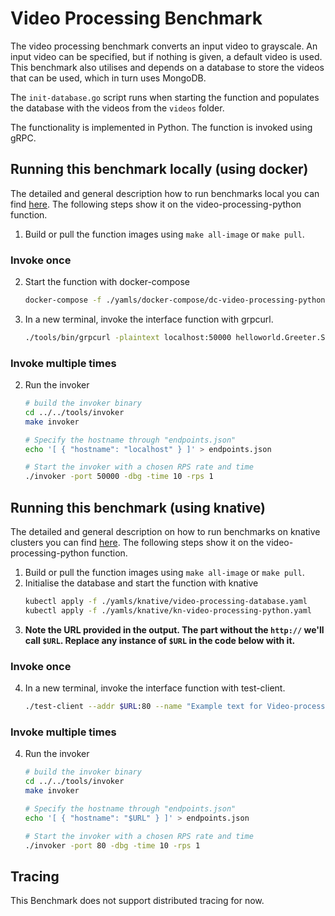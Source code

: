 # Video Processing Benchmark

The video processing benchmark converts an input video to grayscale. An input video can be specified, but if nothing is given, a default video is used. This benchmark also utilises and depends on a database to store the videos that can be used, which in turn uses MongoDB. 

The `init-database.go` script runs when starting the function and populates the database with the videos from the `videos` folder.

The functionality is implemented in Python. The function is invoked using gRPC.

## Running this benchmark locally (using docker)

The detailed and general description how to run benchmarks local you can find [here](../../docs/running_locally.md). The following steps show it on the video-processing-python function.
1. Build or pull the function images using `make all-image` or `make pull`.
### Invoke once
2. Start the function with docker-compose
   ```bash
   docker-compose -f ./yamls/docker-compose/dc-video-processing-python.yaml up
   ```
3. In a new terminal, invoke the interface function with grpcurl.
   ```bash
   ./tools/bin/grpcurl -plaintext localhost:50000 helloworld.Greeter.SayHello
   ```
### Invoke multiple times
2. Run the invoker
   ```bash
   # build the invoker binary
   cd ../../tools/invoker
   make invoker

   # Specify the hostname through "endpoints.json"
   echo '[ { "hostname": "localhost" } ]' > endpoints.json

   # Start the invoker with a chosen RPS rate and time
   ./invoker -port 50000 -dbg -time 10 -rps 1
   ```

## Running this benchmark (using knative)

The detailed and general description on how to run benchmarks on knative clusters you can find [here](../../docs/running_benchmarks.md). The following steps show it on the video-processing-python function.
1. Build or pull the function images using `make all-image` or `make pull`.
2. Initialise the database and start the function with knative
   ```bash
   kubectl apply -f ./yamls/knative/video-processing-database.yaml
   kubectl apply -f ./yamls/knative/kn-video-processing-python.yaml
   ```
3. **Note the URL provided in the output. The part without the `http://` we'll call `$URL`. Replace any instance of `$URL` in the code below with it.**
### Invoke once
4. In a new terminal, invoke the interface function with test-client.
   ```bash
   ./test-client --addr $URL:80 --name "Example text for Video-processing"
   ```
### Invoke multiple times
4. Run the invoker
   ```bash
   # build the invoker binary
   cd ../../tools/invoker
   make invoker

   # Specify the hostname through "endpoints.json"
   echo '[ { "hostname": "$URL" } ]' > endpoints.json

   # Start the invoker with a chosen RPS rate and time
   ./invoker -port 80 -dbg -time 10 -rps 1
   ```
## Tracing

This Benchmark does not support distributed tracing for now.